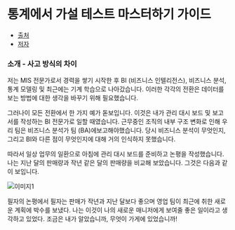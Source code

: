 # 통계에서 가설 테스트 마스터하기 가이드

* [출처](https://www.analyticsvidhya.com/blog/2015/09/hypothesis-testing-explained/?utm_source=blog&utm_medium=statistics-t-test-introduction-r-implementation)
* [저자](https://www.analyticsvidhya.com/blog/author/sunil-ray/)

### 소개 - 사고 방식의 차이
저는 MIS 전문가로서 경력을 쌓기 시작한 후 BI (비즈니스 인텔리전스), 비즈니스 분석, 통계 모델링 및 최근에는 기계 학습으로 나아갔습니다. 이러한 각각의 전환은 데이터를 보는 방법에 대한 생각을 바꾸기 위해 필요했습니다.

그러나이 모든 전환에서 한 가지 예가 돋보입니다. 이것은 내가 관리 대시 보드 및 보고서를 작성하는 BI 전문가로 일할 때였습니다. 근무중인 조직의 내부 구조 변화로 인해 우리 팀은 비즈니스 분석가 팀 (BA)에보고해야했습니다. 당시 비즈니스 분석이 무엇인지, 그리고 BI와 다른 점이 무엇인지에 대해 거의 인식하지 못했습니다.

따라서 일상 업무의 일환으로 아침에 관리 대시 보드를 준비하고 논평을 작성했습니다. 나는 지난 달의 판매량과 작년 같은 달의 판매량을 비교해 보았습니다. 그것은 다음과 같이 보입니다.

![이미지1](https://www.analyticsvidhya.com/wp-content/uploads/2015/09/Sales-report.png)

필자의 논평에서 필자는 판매가 작년과 지난 달보다 좋으며 영업 팀이 최근에 취한 새로운 계획에 박수를 보냈다. 나는 이것이 나의 새로운 매니저에게 보여줄 좋은 일이라고 생각하고 있었다. 조금은 내가 알았습니까, 무엇이 가게에 있었습니까!

